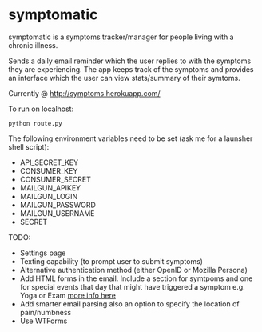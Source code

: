 symptomatic
==========

symptomatic is a symptoms tracker/manager for people living with a chronic illness.

Sends a daily email reminder which the user replies to with the symptoms they are experiencing. The app keeps track of the symptoms and provides an interface which the user can view stats/summary of their symtoms. 

Currently @ http://symptoms.herokuapp.com/

To run on localhost:

    python route.py

The following environment variables need to be set (ask me for a launsher shell script):

* API_SECRET_KEY
* CONSUMER_KEY
* CONSUMER_SECRET
* MAILGUN_APIKEY
* MAILGUN_LOGIN
* MAILGUN_PASSWORD
* MAILGUN_USERNAME
* SECRET
    

TODO:

* Settings page
* Texting capability (to prompt user to submit symptoms)
* Alternative authentication method (either OpenID or Mozilla Persona)
* Add HTML forms in the email. Include a section for symtpoms and one for special events that day that might have triggered a symptom e.g. Yoga or Exam [more info here](http://css-tricks.com/html-forms-in-html-emails/)
* Add smarter email parsing also an option to specify the location of pain/numbness
* Use WTForms
